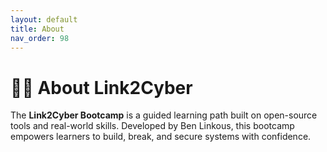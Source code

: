 ```yaml
---
layout: default
title: About
nav_order: 98
---
```


# 👨‍💻 About Link2Cyber

The **Link2Cyber Bootcamp** is a guided learning path built on open-source tools and real-world skills. Developed by Ben Linkous, this bootcamp empowers learners to build, break, and secure systems with confidence.
